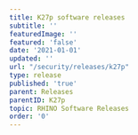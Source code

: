 ```yaml
---
title: K27p software releases
subtitle: ''
featuredImage: ''
featured: 'false'
date: '2021-01-01'
updated: ''
url: "/security/releases/k27p"
type: release
published: 'true'
parent: Releases
parentID: K27p
topic: RHINO Software Releases
order: '0'
---
```


